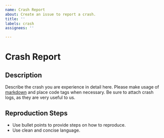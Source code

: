 ```yaml
---
name: Crash Report
about: Create an issue to report a crash.
title: ''
labels: crash
assignees: ''

---
```

# Crash Report
## Description
Describe the crash you are experience in detail here. Please make usage of [markdown](https://guides.github.com/features/mastering-markdown/) and place code tags when necessary. Be sure to attach crash logs, as they are very useful to us.

## Reproduction Steps
- Use bullet points to provide steps on how to reproduce.
- Use clean and concise language.